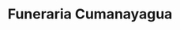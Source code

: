 ---
title: "Funeraria Cumanayagua"
url: /cumanayagua/funeraria-cumanayagua/
shop: directores de funerarias
---